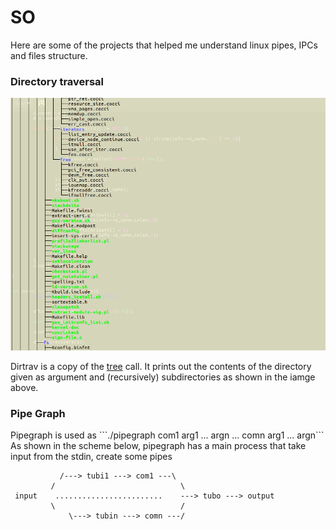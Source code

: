 # SO

Here are some of the projects that helped me understand linux pipes, IPCs and files structure.

<h3>Directory traversal</h3>

<img src = "dir.png"/>

<p>Dirtrav is a copy of the <a href = "https://linux.die.net/man/1/tree">tree</a> call. It prints out the contents of the directory given as argument and (recursively) subdirectories as shown in the iamge above.</p>


<h3>Pipe Graph</h3>

<p>
Pipegraph is used as ```./pipegraph com1 arg1 ... argn ... comn arg1 ... argn``` 
  As shown in the scheme below, pipegraph has a main process that take input from the stdin, create some pipes
</p>


               /---> tubi1 ---> com1 ---\
             /                            \
     input    ........................    ---> tubo ---> output         
             \                            /
	             \---> tubin ---> comn ---/            





